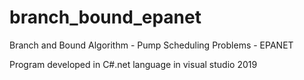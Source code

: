 # branch_bound_epanet
Branch and Bound Algorithm - Pump Scheduling Problems - EPANET


Program developed in C#.net language in visual studio 2019
